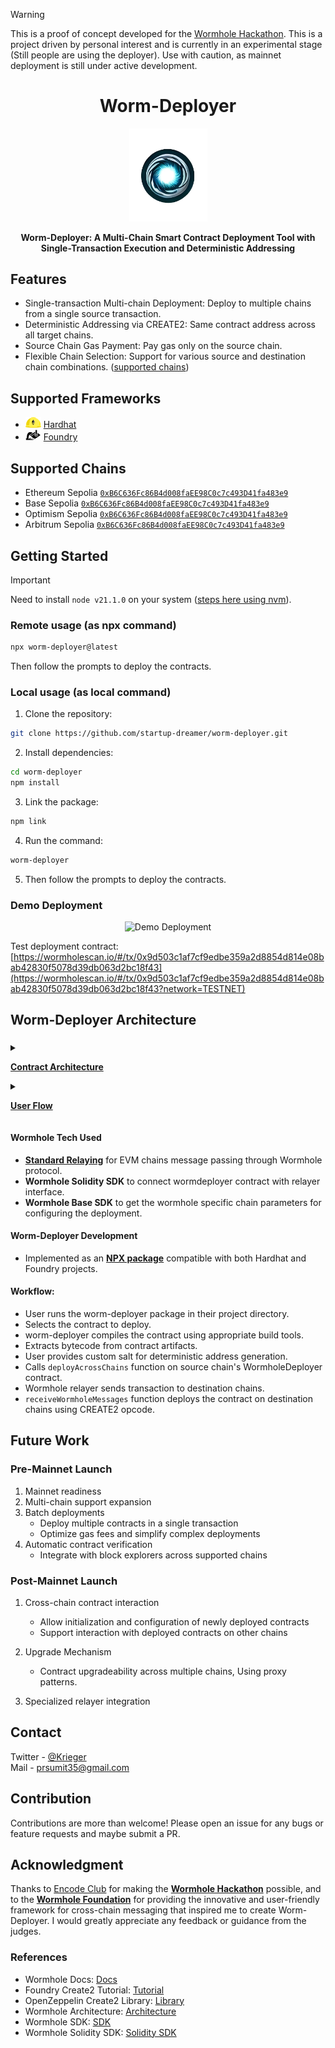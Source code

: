 > [!WARNING]  
> This is a proof of concept developed for the [Wormhole Hackathon](https://www.encode.club/encode-wormhole-hackathon). This is a project driven by personal interest and is currently in an experimental stage (Still people are using the deployer). Use with caution, as mainnet deployment is still under active development.
<div align="center">
  <h1>Worm-Deployer</h1>

  <img alt="Worm-Deployer" src="./public/worm-deployer-1.png" width="125" />

  <p><b>Worm-Deployer: A Multi-Chain Smart Contract Deployment Tool with Single-Transaction Execution and Deterministic Addressing</b></p>
</div>

## Features

- Single-transaction Multi-chain Deployment: Deploy to multiple chains from a single source transaction.
- Deterministic Addressing via CREATE2: Same contract address across all target chains.
- Source Chain Gas Payment: Pay gas only on the source chain.
- Flexible Chain Selection: Support for various source and destination chain combinations. ([supported chains](#supported-chains))

## Supported Frameworks

- <img src="./public/hardhat-logo-888739EBB4-seeklogo.com.png" alt="Hardhat" width="25" height="17"> [Hardhat](https://hardhat.org/)
- <img src="./public/foundry-bucket.svg" alt="Foundry" width="25" height="17" style="background-color: white; transform: scaleX(-1);"> [Foundry](https://github.com/foundry-rs/foundry)

## Supported Chains

- Ethereum Sepolia [`0xB6C636Fc86B4d008faEE98C0c7c493D41fa483e9`](https://sepolia.etherscan.io/address/0xB6C636Fc86B4d008faEE98C0c7c493D41fa483e9)
- Base Sepolia [`0xB6C636Fc86B4d008faEE98C0c7c493D41fa483e9`](https://sepolia.basescan.org/address/0xB6C636Fc86B4d008faEE98C0c7c493D41fa483e9#internaltx)
- Optimism Sepolia [`0xB6C636Fc86B4d008faEE98C0c7c493D41fa483e9`](https://sepolia-optimism.etherscan.io/address/0xB6C636Fc86B4d008faEE98C0c7c493D41fa483e9#internaltx) 
- Arbitrum Sepolia [`0xB6C636Fc86B4d008faEE98C0c7c493D41fa483e9`](https://sepolia.arbiscan.io/address/0xB6C636Fc86B4d008faEE98C0c7c493D41fa483e9#internaltx)

## Getting Started

> [!IMPORTANT]  
> Need to install `node v21.1.0` on your system ([steps here using nvm](https://github.com/nvm-sh/nvm)).

### Remote usage (as npx command)

```bash
npx worm-deployer@latest
```
Then follow the prompts to deploy the contracts.

### Local usage (as local command)

1. Clone the repository:

```bash
git clone https://github.com/startup-dreamer/worm-deployer.git
```

2. Install dependencies:

```bash
cd worm-deployer
npm install
```

3. Link the package:

```bash
npm link
```

4. Run the command:

```bash
worm-deployer
```

5. Then follow the prompts to deploy the contracts.

### Demo Deployment
<div align="center">
  <img src="./package/public/test-deployment.gif" alt="Demo Deployment" width="75%" />
</div>

Test deployment contract: [https://wormholescan.io/#/tx/0x9d503c1af7cf9edbe359a2d8854d814e08bab42830f5078d39db063d2bc18f43](https://wormholescan.io/#/tx/0x9d503c1af7cf9edbe359a2d8854d814e08bab42830f5078d39db063d2bc18f43?network=TESTNET)

## Worm-Deployer Architecture

### 
<details>
<summary> 

[**Contract Architecture**](./contract-flow.md)

</summary>

<div align="center">

[![](https://mermaid.ink/img/pako:eNqNlFtzojAUx79KJq9rHRUpwsPuWLz0ptOqdWcX-5DCUZhCwiShLVW_-4YYrLuznakPSM75_Q_nBlscsgiwh9cpew1jwiVaDFYUqV8_mEt1fkRnZ9_RRRBBnrKyH3ImhB-ThIrHA3ehAT_wWZYXEhC85RBKiBCJIg5CoEIkdIP82bC_GHaMyNeiwXbEOAISxkg9agMShVXk_YEZaGYYDGmVI8pJmTISeeiplKAt35AgqTQRh5oeBT5JwyIlKpFDxhlQFZaJmhtpbhzMgUZ1TCQZ-sl4FrMU0AxSUgI3-Fjjl8HR7TNeXajkJKxjXmro6gMaF4RHCaFoCvKV8WfDXWnu-pNgiNG_2mBE11p0E_yb4Cf4jcZvqz6kiEMIyQvU0okaB9lAPblbjU6CAZw22Dgn2jlVzqqLqoMmyf9Nc6rZu2CYJfJYzkGo9gBe1AgMeafJ--2kKlynLX6Ycd9Xrt0vEDs0OLVM2Q7NtyYNVXNYcK5nWqlr8fxDvPhSygudyEOwBJ6sS7MrJ0ubERnGII7bbGQPWrb8QqVLTc7U9tba-bGcU6sonjac5DE6WYosZ1RFEma7zPKYdTBjPvypJcYNnAHPSBKp13hbmVdYxpDBCnvqNiL8eYVXdK84Ukg2L2mIPckLaGDOik2MvTVJhToVeaRem0FCVD7Z0ZoT-puxrJaoI_a2-A17Hcdt2o7tdju22-q2u90GLrF33nQsu2e1HctxOm7XtvcN_K71VtO1zq12z3XtVqvXbVlOA0OUSMYnh0-Q_hLt_wBYZHJz?type=png)](https://mermaid.live/edit#pako:eNqNlFtzojAUx79KJq9rHRUpwsPuWLz0ptOqdWcX-5DCUZhCwiShLVW_-4YYrLuznakPSM75_Q_nBlscsgiwh9cpew1jwiVaDFYUqV8_mEt1fkRnZ9_RRRBBnrKyH3ImhB-ThIrHA3ehAT_wWZYXEhC85RBKiBCJIg5CoEIkdIP82bC_GHaMyNeiwXbEOAISxkg9agMShVXk_YEZaGYYDGmVI8pJmTISeeiplKAt35AgqTQRh5oeBT5JwyIlKpFDxhlQFZaJmhtpbhzMgUZ1TCQZ-sl4FrMU0AxSUgI3-Fjjl8HR7TNeXajkJKxjXmro6gMaF4RHCaFoCvKV8WfDXWnu-pNgiNG_2mBE11p0E_yb4Cf4jcZvqz6kiEMIyQvU0okaB9lAPblbjU6CAZw22Dgn2jlVzqqLqoMmyf9Nc6rZu2CYJfJYzkGo9gBe1AgMeafJ--2kKlynLX6Ycd9Xrt0vEDs0OLVM2Q7NtyYNVXNYcK5nWqlr8fxDvPhSygudyEOwBJ6sS7MrJ0ubERnGII7bbGQPWrb8QqVLTc7U9tba-bGcU6sonjac5DE6WYosZ1RFEma7zPKYdTBjPvypJcYNnAHPSBKp13hbmVdYxpDBCnvqNiL8eYVXdK84Ukg2L2mIPckLaGDOik2MvTVJhToVeaRem0FCVD7Z0ZoT-puxrJaoI_a2-A17Hcdt2o7tdju22-q2u90GLrF33nQsu2e1HctxOm7XtvcN_K71VtO1zq12z3XtVqvXbVlOA0OUSMYnh0-Q_hLt_wBYZHJz)
</div>

</details>

<details>
<summary>

[**User Flow**](./user-flow.md)

</summary>

<div align="center">

[![](https://mermaid.ink/img/pako:eNqllMty2jAUhl9FozWh5RYKi3YAmzQhJATIhRgmo9gCFGTJI8kkFPPulSU7MU1nuqg39rG-_9wknT30eYBhGy4pf_XXSCgwdeYM6KfjTZS2F-Dk5DvoeudMKkQpeOUiPAlwRPkOi4VFu4bpeeOYARa9_ZXpGcbZO1hhX4GR4C_pe7qL8MESTkokOodgjVTZ52xJVmUlv7zIBLjeT_t_UWSXPGaB2JUVD2kC-l7f2kdMl6t1As72OmAYKRBLLIDiwF9zLvPIZyY3t2j0reEaI8kLy5IDvvZFKE7AhTfBNK3DVhtipoDSJWUp9P9PfmEqmBC2ohj01oiwBAy8nkm9KPHTpSPNMKaK5JLLXCJ5LHx8hF-aDIcfTqUiDCnCmcVkxg0Nd-U5JirQy0VnPzJqYKhr7Q37G7DkApQx24KlLjYjrixhjWuTq0EigaUuJQGj_YfYcUeX17OhezV9Go3P7zpT92ngzoBeKZpbJAh6pvlmjozTAd4BczwScONdchToCGSLFAYbnB-QD5JxldNjLzspaQKfNYWU0bPNeGxXbkxlE88hMqJoB_LzD1AQ6OIkQCwAz4gi5ufNGFuJNSbGmHo9RP2YplFTQXDkze42l_k1mBrNrecypQP1BNayqpMHlojm4K0B74q16QsmlYh9pb-RWMXvhy_f8jujuf-nZoto_C66N6IHr5deXxEW8s6ABwPM3tuU3oVY4aBYYdaxTDEzikc9gYgiaV8--Xw0RKfzR--NLz21VGybf6_H0ppTLH3EACVsk8k7Havv6j4GC1iCIRYhIoEei_uUmEO1xiGew7b-DJDYzOGcHTSHYsUnO-bDtm4KLkHB49UatpeISm3FUaCzdQhaCRTmSITYI-dFE7b38A22q81WudFstOrVRutrvVKvl-AOtk_LzVrjW63SrDWb1Va90TiU4C-jr5VbtdNapVWpVJv6qZQgDojel6Gd52asH34DA1vmmQ?type=png)](https://mermaid.live/edit#pako:eNqllMty2jAUhl9FozWh5RYKi3YAmzQhJATIhRgmo9gCFGTJI8kkFPPulSU7MU1nuqg39rG-_9wknT30eYBhGy4pf_XXSCgwdeYM6KfjTZS2F-Dk5DvoeudMKkQpeOUiPAlwRPkOi4VFu4bpeeOYARa9_ZXpGcbZO1hhX4GR4C_pe7qL8MESTkokOodgjVTZ52xJVmUlv7zIBLjeT_t_UWSXPGaB2JUVD2kC-l7f2kdMl6t1As72OmAYKRBLLIDiwF9zLvPIZyY3t2j0reEaI8kLy5IDvvZFKE7AhTfBNK3DVhtipoDSJWUp9P9PfmEqmBC2ohj01oiwBAy8nkm9KPHTpSPNMKaK5JLLXCJ5LHx8hF-aDIcfTqUiDCnCmcVkxg0Nd-U5JirQy0VnPzJqYKhr7Q37G7DkApQx24KlLjYjrixhjWuTq0EigaUuJQGj_YfYcUeX17OhezV9Go3P7zpT92ngzoBeKZpbJAh6pvlmjozTAd4BczwScONdchToCGSLFAYbnB-QD5JxldNjLzspaQKfNYWU0bPNeGxXbkxlE88hMqJoB_LzD1AQ6OIkQCwAz4gi5ufNGFuJNSbGmHo9RP2YplFTQXDkze42l_k1mBrNrecypQP1BNayqpMHlojm4K0B74q16QsmlYh9pb-RWMXvhy_f8jujuf-nZoto_C66N6IHr5deXxEW8s6ABwPM3tuU3oVY4aBYYdaxTDEzikc9gYgiaV8--Xw0RKfzR--NLz21VGybf6_H0ppTLH3EACVsk8k7Havv6j4GC1iCIRYhIoEei_uUmEO1xiGew7b-DJDYzOGcHTSHYsUnO-bDtm4KLkHB49UatpeISm3FUaCzdQhaCRTmSITYI-dFE7b38A22q81WudFstOrVRutrvVKvl-AOtk_LzVrjW63SrDWb1Va90TiU4C-jr5VbtdNapVWpVJv6qZQgDojel6Gd52asH34DA1vmmQ)
</div>

</details>


#### Wormhole Tech Used
- [**Standard Relaying**](https://docs.wormhole.com/wormhole/explore-wormhole/relayer#standard-relayers) for EVM chains message passing through Wormhole protocol.
- **Wormhole Solidity SDK** to connect wormdeployer contract with relayer interface.
- **Wormhole Base SDK** to get the wormhole specific chain parameters for configuring the deployment.

#### Worm-Deployer Development

- Implemented as an [**NPX package**](https://www.npmjs.com/package/worm-deployer) compatible with both Hardhat and Foundry projects.

#### Workflow:

- User runs the worm-deployer package in their project directory.
- Selects the contract to deploy.
- worm-deployer compiles the contract using appropriate build tools.
- Extracts bytecode from contract artifacts.
- User provides custom salt for deterministic address generation.
- Calls `deployAcrossChains` function on source chain's WormholeDeployer contract.
- Wormhole relayer sends transaction to destination chains.
- `receiveWormholeMessages` function deploys the contract on destination chains using CREATE2 opcode.

## Future Work
### Pre-Mainnet Launch
1. Mainnet readiness
2. Multi-chain support expansion
3. Batch deployments
   - Deploy multiple contracts in a single transaction
   - Optimize gas fees and simplify complex deployments
4. Automatic contract verification
   - Integrate with block explorers across supported chains

### Post-Mainnet Launch

1. Cross-chain contract interaction
   - Allow initialization and configuration of newly deployed contracts
   - Support interaction with deployed contracts on other chains

2. Upgrade Mechanism
   - Contract upgradeability across multiple chains, Using proxy patterns.

3. Specialized relayer integration

## Contact
Twitter - [@Krieger](https://twitter.com/Startup_dmr)  
Mail - prsumit35@gmail.com

## Contribution

Contributions are more than welcome! Please open an issue for any bugs or feature requests and maybe submit a PR.

## Acknowledgment

Thanks to [Encode Club](https://www.encode.club/) for making the [**Wormhole Hackathon**](https://www.encode.club/encode-wormhole-hackathon) possible, and to the [**Wormhole Foundation**](https://docs.wormhole.com/wormhole/quick-start/cross-chain-dev) for providing the innovative and user-friendly framework for cross-chain messaging that inspired me to create Worm-Deployer. I would greatly appreciate any feedback or guidance from the judges.


### References

- Wormhole Docs: [Docs](https://docs.wormhole.com/wormhole/quick-start/cross-chain-dev)
- Foundry Create2 Tutorial: [Tutorial](https://book.getfoundry.sh/tutorials/create2-tutorial)
- OpenZeppelin Create2 Library: [Library](https://github.com/OpenZeppelin/openzeppelin-contracts/blob/master/contracts/utils/Create2.sol)
- Wormhole Architecture: [Architecture](https://docs.wormhole.com/wormhole/explore-wormhole/components)
- Wormhole SDK: [SDK](https://github.com/wormhole-foundation/wormhole-sdk-ts)
- Wormhole Solidity SDK: [Solidity SDK](https://github.com/wormhole-foundation/wormhole-solidity-sdk)